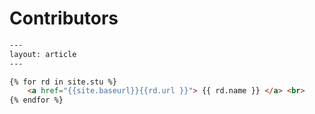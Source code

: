 # Contributors

```html
---
layout: article
---

{% for rd in site.stu %}
    <a href="{{site.baseurl}}{{rd.url }}"> {{ rd.name }} </a> <br>
{% endfor %}

```